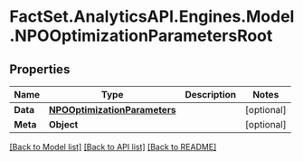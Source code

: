 # FactSet.AnalyticsAPI.Engines.Model.NPOOptimizationParametersRoot

## Properties

Name | Type | Description | Notes
------------ | ------------- | ------------- | -------------
**Data** | [**NPOOptimizationParameters**](NPOOptimizationParameters.md) |  | [optional] 
**Meta** | **Object** |  | [optional] 

[[Back to Model list]](../README.md#documentation-for-models) [[Back to API list]](../README.md#documentation-for-api-endpoints) [[Back to README]](../README.md)

